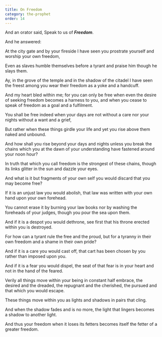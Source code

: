 ```yaml
---
title: On Freedom
category: the-prophet
order: 14
---
```

And an orator said, Speak to us of **_Freedom_**.

And he answered:

At the city gate and by your fireside I have seen you prostrate yourself and worship your own freedom,

Even as slaves humble themselves before a tyrant and praise him though he slays them.

Ay, in the grove of the temple and in the shadow of the citadel I have seen the freest among you wear their freedom as a yoke and a handcuff.

And my heart bled within me; for you can only be free when even the desire of seeking freedom becomes a harness to you, and when you cease to speak of freedom as a goal and a fulfilment.

You shall be free indeed when your days are not without a care nor your nights without a want and a grief,

But rather when these things girdle your life and yet you rise above them naked and unbound.

And how shall you rise beyond your days and nights unless you break the chains which you at the dawn of your understanding have fastened around your noon hour?

In truth that which you call freedom is the strongest of these chains, though its links glitter in the sun and dazzle your eyes.

And what is it but fragments of your own self you would discard that you may become free?

If it is an unjust law you would abolish, that law was written with your own hand upon your own forehead.

You cannot erase it by burning your law books nor by washing the foreheads of your judges, though you pour the sea upon them.

And if it is a despot you would dethrone, see first that his throne erected within you is destroyed.

For how can a tyrant rule the free and the proud, but for a tyranny in their own freedom and a shame in their own pride?

And if it is a care you would cast off, that cart has been chosen by you rather than imposed upon you.

And if it is a fear you would dispel, the seat of that fear is in your heart and not in the hand of the feared.

Verily all things move within your being in constant half embrace, the desired and the dreaded, the repugnant and the cherished, the pursued and that which you would escape.

These things move within you as lights and shadows in pairs that cling.

And when the shadow fades and is no more, the light that lingers becomes a shadow to another light.

And thus your freedom when it loses its fetters becomes itself the fetter of a greater freedom.
